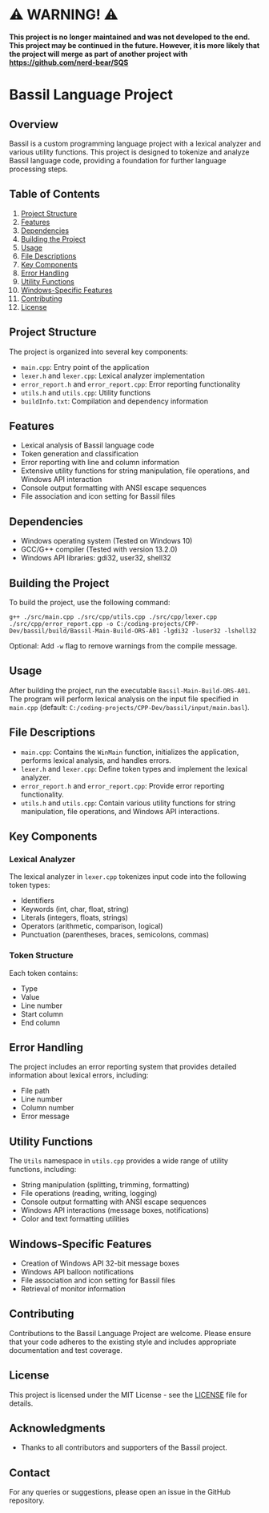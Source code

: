 # ⚠ WARNING! ⚠
**This project is no longer maintained and was not developed to the end. This project may be continued in the future. However, it is more likely that the project will merge as part of another project with https://github.com/nerd-bear/SQS**


# Bassil Language Project

## Overview

Bassil is a custom programming language project with a lexical analyzer and various utility functions. This project is designed to tokenize and analyze Bassil language code, providing a foundation for further language processing steps.

## Table of Contents

1. [Project Structure](#project-structure)
2. [Features](#features)
3. [Dependencies](#dependencies)
4. [Building the Project](#building-the-project)
5. [Usage](#usage)
6. [File Descriptions](#file-descriptions)
7. [Key Components](#key-components)
8. [Error Handling](#error-handling)
9. [Utility Functions](#utility-functions)
10. [Windows-Specific Features](#windows-specific-features)
11. [Contributing](#contributing)
12. [License](#license)

## Project Structure

The project is organized into several key components:

- `main.cpp`: Entry point of the application
- `lexer.h` and `lexer.cpp`: Lexical analyzer implementation
- `error_report.h` and `error_report.cpp`: Error reporting functionality
- `utils.h` and `utils.cpp`: Utility functions
- `buildInfo.txt`: Compilation and dependency information

## Features

- Lexical analysis of Bassil language code
- Token generation and classification
- Error reporting with line and column information
- Extensive utility functions for string manipulation, file operations, and Windows API interaction
- Console output formatting with ANSI escape sequences
- File association and icon setting for Bassil files

## Dependencies

- Windows operating system (Tested on Windows 10)
- GCC/G++ compiler (Tested with version 13.2.0)
- Windows API libraries: gdi32, user32, shell32

## Building the Project

To build the project, use the following command:

```
g++ ./src/main.cpp ./src/cpp/utils.cpp ./src/cpp/lexer.cpp ./src/cpp/error_report.cpp -o C:/coding-projects/CPP-Dev/bassil/build/Bassil-Main-Build-ORS-A01 -lgdi32 -luser32 -lshell32
```

Optional: Add `-w` flag to remove warnings from the compile message.

## Usage

After building the project, run the executable `Bassil-Main-Build-ORS-A01`. The program will perform lexical analysis on the input file specified in `main.cpp` (default: `C:/coding-projects/CPP-Dev/bassil/input/main.basl`).

## File Descriptions

- `main.cpp`: Contains the `WinMain` function, initializes the application, performs lexical analysis, and handles errors.
- `lexer.h` and `lexer.cpp`: Define token types and implement the lexical analyzer.
- `error_report.h` and `error_report.cpp`: Provide error reporting functionality.
- `utils.h` and `utils.cpp`: Contain various utility functions for string manipulation, file operations, and Windows API interactions.

## Key Components

### Lexical Analyzer

The lexical analyzer in `lexer.cpp` tokenizes input code into the following token types:

- Identifiers
- Keywords (int, char, float, string)
- Literals (integers, floats, strings)
- Operators (arithmetic, comparison, logical)
- Punctuation (parentheses, braces, semicolons, commas)

### Token Structure

Each token contains:

- Type
- Value
- Line number
- Start column
- End column

## Error Handling

The project includes an error reporting system that provides detailed information about lexical errors, including:

- File path
- Line number
- Column number
- Error message

## Utility Functions

The `Utils` namespace in `utils.cpp` provides a wide range of utility functions, including:

- String manipulation (splitting, trimming, formatting)
- File operations (reading, writing, logging)
- Console output formatting with ANSI escape sequences
- Windows API interactions (message boxes, notifications)
- Color and text formatting utilities

## Windows-Specific Features

- Creation of Windows API 32-bit message boxes
- Windows API balloon notifications
- File association and icon setting for Bassil files
- Retrieval of monitor information

## Contributing

Contributions to the Bassil Language Project are welcome. Please ensure that your code adheres to the existing style and includes appropriate documentation and test coverage.

## License
This project is licensed under the MIT License - see the [LICENSE](LICENSE) file for details.

## Acknowledgments
- Thanks to all contributors and supporters of the Bassil project.

## Contact
For any queries or suggestions, please open an issue in the GitHub repository.
